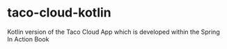 # taco-cloud-kotlin

Kotlin version of the Taco Cloud App which is developed within the Spring In Action Book

